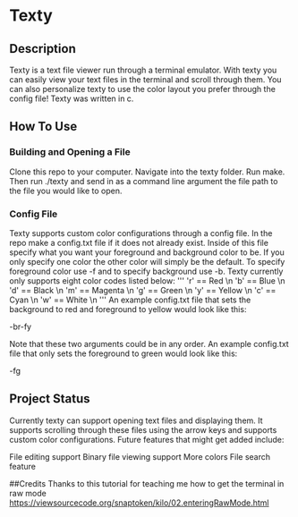# Texty

## Description
Texty is a text file viewer run through a terminal emulator. With texty you can easily view your text files in the
terminal and scroll through them. You can also personalize texty to use the color layout you prefer through the config file!
Texty was written in c.

## How To Use
### Building and Opening a File
Clone this repo to your computer. Navigate into the texty folder. Run make. Then run ./texty and send in as a command line
argument the file path to the file you would like to open. 
### Config File
Texty supports custom color configurations through a config file. In the repo make a config.txt file if it does not already exist.
Inside of this file specify what you want your foreground and background color to be. If you only specify one color the other color
will simply be the default. To specify foreground color use -f<your color code> and to specify background use -b<your color code>.
Texty currently only supports eight color codes listed below:
'''
'r' == Red \n
'b' == Blue \n
'd' == Black \n
'm' == Magenta \n
'g' == Green \n
'y' == Yellow \n
'c' == Cyan \n
'w' == White \n
'''
An example config.txt file that sets the background to red and foreground to yellow would look like this:

-br-fy

Note that these two arguments could be in any order. An example config.txt file that only sets the foreground to
green would look like this:

-fg

## Project Status
Currently texty can support opening text files and displaying them. It supports scrolling through these files using
the arrow keys and supports custom color configurations. Future features that might get added include:

File editing support
Binary file viewing support
More colors
File search feature

##Credits
Thanks to this tutorial for teaching me how to get the terminal in raw mode https://viewsourcecode.org/snaptoken/kilo/02.enteringRawMode.html
